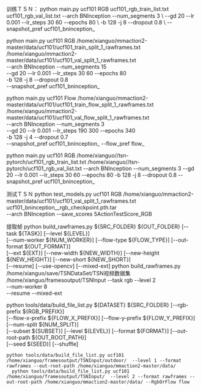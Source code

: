 训练ＴＳＮ：
python main.py ucf101 RGB ucf101_rgb_train_list.txt ucf101_rgb_val_list.txt     --arch BNInception --num_segments 3 \   --gd 20 --lr 0.001 --lr_steps 30 60 --epochs 80 \    -b 128 -j 8 --dropout 0.8 \    --snapshot_pref ucf101_bninception_ 

python main.py ucf101 RGB /home/xianguo/mmaction2-master/data/ucf101/ucf101_train_split_1_rawframes.txt /home/xianguo/mmaction2-master/data/ucf101/ucf101_val_split_1_rawframes.txt \
   --arch BNInception --num_segments 15 \
   --gd 20 --lr 0.001 --lr_steps 30 60 --epochs 80 \
   -b 128 -j 8 --dropout 0.8 \
   --snapshot_pref ucf101_bninception_ 
   
   python main.py ucf101 Flow /home/xianguo/mmaction2-master/data/ucf101/ucf101_train_flow_split_1_rawframes.txt /home/xianguo/mmaction2-master/data/ucf101/ucf101_val_flow_split_1_rawframes.txt \
   --arch BNInception --num_segments 3 \
   --gd 20 --lr 0.001 --lr_steps 190 300 --epochs 340 \
   -b 128 -j 4 --dropout 0.7 \
   --snapshot_pref ucf101_bninception_ --flow_pref flow_  
   
   python main.py ucf101 RGB /home/xianguo//tsn-pytorch/ucf101_rgb_train_list.txt  /home/xianguo//tsn-pytorch/ucf101_rgb_val_list.txt    --arch BNInception --num_segments 3    --gd 20 --lr 0.001 --lr_steps 30 60 --epochs 80    -b 128 -j 8 --dropout 0.8    --snapshot_pref ucf101_bninception_ 

测试ＴＳＮ
python test_models.py ucf101 RGB /home/xianguo/mmaction2-master/data/ucf101/ucf101_val_split_1_rawframes.txt ucf101_bninception__rgb_checkpoint.pth.tar \
   --arch BNInception --save_scores 5ActionTestScore_RGB

提取帧
python build_rawframes.py ${SRC_FOLDER} ${OUT_FOLDER} [--task ${TASK}] [--level ${LEVEL}] \
    [--num-worker ${NUM_WORKER}] [--flow-type ${FLOW_TYPE}] [--out-format ${OUT_FORMAT}] \
    [--ext ${EXT}] [--new-width ${NEW_WIDTH}] [--new-height ${NEW_HEIGHT}] [--new-short ${NEW_SHORT}] \
    [--resume] [--use-opencv] [--mixed-ext]
python build_rawframes.py /home/xianguo/save/TSNDataSet/TSN视频数据集 /home/xianguo/framesoutput/TSNInput --task rgb --level 2 \
    --num-worker 8  \
    --resume --mixed-ext

python tools/data/build_file_list.py ${DATASET} ${SRC_FOLDER} [--rgb-prefix ${RGB_PREFIX}] \
    [--flow-x-prefix ${FLOW_X_PREFIX}] [--flow-y-prefix ${FLOW_Y_PREFIX}] [--num-split ${NUM_SPLIT}] \
    [--subset ${SUBSET}] [--level ${LEVEL}] [--format ${FORMAT}] [--out-root-path ${OUT_ROOT_PATH}] \
    [--seed ${SEED}] [--shuffle]
    
    python tools/data/build_file_list.py ucf101 /home/xianguo/framesoutput/TSNInput/outdoor/  --level 1 --format rawframes --out-root-path /home/xianguo/mmaction2-master/data/ 
      python tools/data/build_file_list.py ucf101 /home/xianguo/framesoutput/TSNInput/  --level 2 --format rawframes --out-root-path /home/xianguo/mmaction2-master/data/ --RgbOrFlow flow

